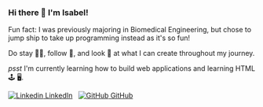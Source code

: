 ### Hi there 👋 I'm Isabel!
<p> Fun fact: I was previously majoring in Biomedical Engineering, but chose to jump ship to take up programming instead as it's so fun! </p>
<p> Do stay 🤲🏻, follow 💞, and look 🫣 at what I can create throughout my journey.</p>
<p> <i>psst</i> I'm currently learning how to build web applications and learning HTML 🕹 🖥.</p>

[![Linkedin](https://i.stack.imgur.com/gVE0j.png) LinkedIn](https://www.linkedin.com/in/isabel-chong-78b247169/)
&nbsp;
[![GitHub](https://i.stack.imgur.com/tskMh.png) GitHub](https://github.com/IsabelChong)

<!--
**IsabelChong/IsabelChong** is a ✨ _special_ ✨ repository because its `README.md` (this file) appears on your GitHub profile.

Here are some ideas to get you started:

- 🔭 I’m currently working on ...
- 🌱 I’m currently learning ...
- 👯 I’m looking to collaborate on ...
- 🤔 I’m looking for help with ...
- 💬 Ask me about ...
- 📫 How to reach me: ...
- 😄 Pronouns: ...
- ⚡ Fun fact: ...
-->

